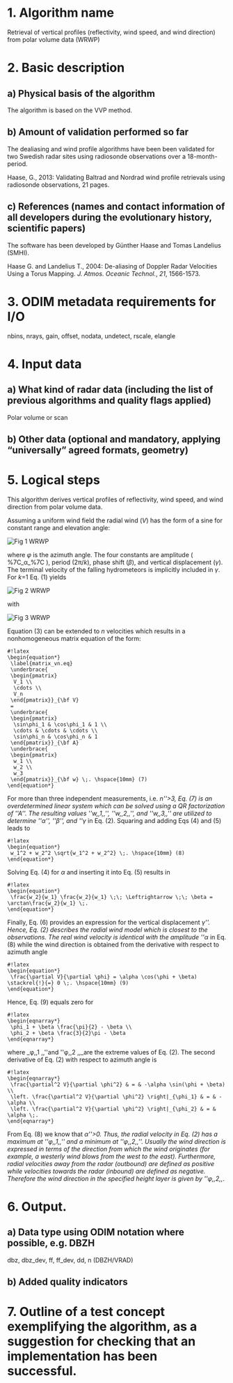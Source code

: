 # 1. Algorithm name
Retrieval of vertical profiles (reflectivity, wind speed, and wind direction) from polar volume data (WRWP)

# 2. Basic description
## a) Physical basis of the algorithm
The algorithm is based on the VVP method.

## b) Amount of validation performed so far
The dealiasing and wind profile algorithms have been been validated for two Swedish radar sites using radiosonde observations over a 18-month-period.

Haase, G., 2013: Validating Baltrad and Nordrad wind profile retrievals using radiosonde observations, 21 pages.

## c) References (names and contact information of all developers during the evolutionary history, scientific papers)
The software has been developed by Günther Haase and Tomas Landelius (SMHI).

Haase G. and Landelius T., 2004: De-aliasing of Doppler Radar Velocities Using a Torus Mapping. _J. Atmos. Oceanic Technol._, *21*, 1566-1573.

# 3. ODIM metadata requirements for I/O
nbins, nrays, gain, offset, nodata, undetect, rscale, elangle

# 4. Input data
## a) What kind of radar data (including the list of previous algorithms and quality flags applied)
Polar volume or scan 

## b) Other data (optional and mandatory, applying “universally” agreed formats, geometry)
# 5. Logical steps
This algorithm derives vertical profiles of reflectivity, wind speed, and wind direction from polar volume data.

Assuming a uniform wind field the radial wind (_V_) has the form of a sine for constant range and elevation angle:

![Fig 1 WRWP](/images/Fig_WRWP_formula_1.png)

<!--	
	#!latex
	\begin{equation*}
	 V (\phi) = \alpha \sin(k (\phi +\beta)) + \gamma \hspace{10mm} (1)
	\end{equation*}
-->	
	
where _φ_ is the azimuth angle. The four constants are amplitude ( %7C_α_%7C ), period (2π/_k_), phase shift (_β_), and vertical displacement (_γ_). The terminal velocity of the falling hydrometeors is implicitly included in _γ_. For _k_=1 Eq. (1) yields

![Fig 2 WRWP](/images/Fig_WRWP_formula_2.png)

<!--	
	#!latex
	\begin{eqnarray*}
	 V (\phi) & = & \alpha \sin(\phi +\beta) + \gamma \hspace{10mm} (2) \\
	 & = & \alpha \cos\beta \sin\phi + \alpha \sin\beta \cos\phi + \gamma \\
	 & = & w_1 \sin\phi + w_2 \cos\phi + w_3 \\
	 & = & \begin{pmatrix} \sin\phi & \cos\phi & 1 \end{pmatrix} \begin{pmatrix} w_1 \\ w_2 \\ w_3 \end{pmatrix} \hspace{10mm} (3)
	\end{eqnarray*}
-->	
	
with

![Fig 3 WRWP](/images/Fig_WRWP_formula_3.png)

<!--	
	#!latex
	\begin{eqnarray*}
	 w_1 & = & \alpha \cos \beta \hspace{10mm} (4) \\
	 w_2 & = & \alpha \sin \beta \hspace{10mm} (5) \\
	 w_3 & = & \gamma \;. \hspace{10mm} (6)
	\end{eqnarray*}
-->	
	
Equation (3) can be extended to _n_ velocities which results in a nonhomogeneous matrix equation of the form:

	
	#!latex
	\begin{equation*}
	 \label{matrix_vn.eq}
	 \underbrace{
	 \begin{pmatrix} 
	  V_1 \\
	  \cdots \\
	  V_n
	 \end{pmatrix}}_{\bf V}
	 =
	 \underbrace{
	 \begin{pmatrix} 
	  \sin\phi_1 & \cos\phi_1 & 1 \\
	  \cdots & \cdots & \cdots \\
	  \sin\phi_n & \cos\phi_n & 1
	 \end{pmatrix}}_{\bf A}
	 \underbrace{
	 \begin{pmatrix}
	  w_1 \\
	  w_2 \\
	  w_3
	 \end{pmatrix}}_{\bf w} \;. \hspace{10mm} (7)
	\end{equation*}
	
For more than three independent measurements, i.e. _n''>3, Eq. (7) is an overdetermined linear system which can be solved using a QR factorization of ''A''. The resulting values ''w,,1,,'', ''w,,2,,'', and ''w,,3,,'' are utilized to determine ''α'', ''β'', and ''γ_ in Eq. (2). Squaring and adding Eqs (4) and (5) leads to

	
	#!latex
	\begin{equation*}
	 w_1^2 + w_2^2 \sqrt{w_1^2 + w_2^2} \;. \hspace{10mm} (8)
	\end{equation*}
	
Solving Eq. (4) for _α_ and inserting it into Eq. (5) results in

	
	#!latex
	\begin{equation*}
	 \frac{w_2}{w_1} \frac{w_2}{w_1} \;\; \Leftrightarrow \;\; \beta = \arctan\frac{w_2}{w_1} \;.
	\end{equation*}
	
Finally, Eq. (6) provides an expression for the vertical displacement _γ''. Hence, Eq. (2) describes the radial wind model which is closest to the observations. The real wind velocity is identical with the amplitude ''α_ in Eq. (8) while the wind direction is obtained from the derivative with respect to azimuth angle

	
	#!latex
	\begin{equation*}
	 \frac{\partial V}{\partial \phi} = \alpha \cos(\phi + \beta) \stackrel{!}{=} 0 \;. \hspace{10mm} (9)
	\end{equation*}
	
Hence, Eq. (9) equals zero for

	
	#!latex
	\begin{eqnarray*}
	 \phi_1 + \beta \frac{\pi}{2} - \beta \\
	 \phi_2 + \beta \frac{3}{2}\pi - \beta
	\end{eqnarray*}
	
where _φ,,1 ,,''and ''φ,,2 ,,_are the extreme values of Eq. (2). The second derivative of Eq. (2) with respect to azimuth angle is

	
	#!latex
	\begin{eqnarray*}
	 \frac{\partial^2 V}{\partial \phi^2} & = & -\alpha \sin(\phi + \beta) \\
	 \left. \frac{\partial^2 V}{\partial \phi^2} \right|_{\phi_1} & = & -\alpha \\
	 \left. \frac{\partial^2 V}{\partial \phi^2} \right|_{\phi_2} & = & \alpha \;.
	\end{eqnarray*}
	
From Eq. (8) we know that _α''>0. Thus, the radial velocity in Eq. (2) has a maximum at ''φ,,1,,'' and a minimum at ''φ,,2,,''. Usually the wind direction is expressed in terms of the direction from which the wind originates (for example, a westerly wind blows from the west to the east). Furthermore, radial velocities away from the radar (outbound) are defined as positive while velocities towards the radar (inbound) are defined as negative. Therefore the wind direction in the specified height layer is given by ''φ,,2,,_.

# 6. Output.
## a) Data type using ODIM notation where possible, e.g. DBZH
dbz, dbz_dev, ff, ff_dev, dd, n (DBZH/VRAD)

## b) Added quality indicators
# 7. Outline of a test concept exemplifying the algorithm, as a suggestion for checking that an implementation has been successful.
